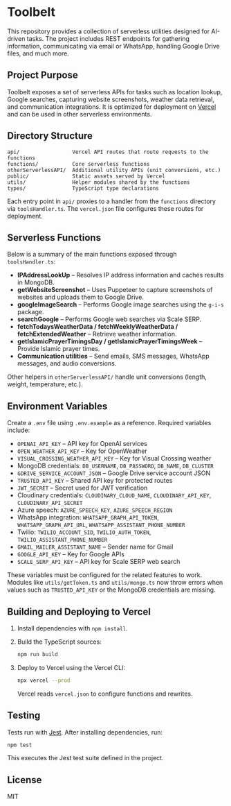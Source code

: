 # Toolbelt

This repository provides a collection of serverless utilities designed for AI-driven tasks. The project includes REST endpoints for gathering information, communicating via email or WhatsApp, handling Google Drive files, and much more.

## Project Purpose

Toolbelt exposes a set of serverless APIs for tasks such as location lookup, Google searches, capturing website screenshots, weather data retrieval, and communication integrations. It is optimized for deployment on [Vercel](https://vercel.com) and can be used in other serverless environments.

## Directory Structure

```
api/                 Vercel API routes that route requests to the functions
functions/           Core serverless functions
otherServerlessAPI/  Additional utility APIs (unit conversions, etc.)
public/              Static assets served by Vercel
utils/               Helper modules shared by the functions
types/               TypeScript type declarations
```

Each entry point in `api/` proxies to a handler from the `functions` directory via `toolsHandler.ts`. The `vercel.json` file configures these routes for deployment.

## Serverless Functions

Below is a summary of the main functions exposed through `toolsHandler.ts`:

- **IPAddressLookUp** – Resolves IP address information and caches results in MongoDB.
- **getWebsiteScreenshot** – Uses Puppeteer to capture screenshots of websites and uploads them to Google Drive.
- **googleImageSearch** – Performs Google image searches using the `g-i-s` package.
- **searchGoogle** – Performs Google web searches via Scale SERP.
- **fetchTodaysWeatherData / fetchWeeklyWeatherData / fetchExtendedWeather** – Retrieve weather information.
- **getIslamicPrayerTimingsDay / getIslamicPrayerTimingsWeek** – Provide Islamic prayer times.
- **Communication utilities** – Send emails, SMS messages, WhatsApp messages, and audio conversions.

Other helpers in `otherServerlessAPI/` handle unit conversions (length, weight, temperature, etc.).

## Environment Variables

Create a `.env` file using `.env.example` as a reference. Required variables include:

- `OPENAI_API_KEY` – API key for OpenAI services
- `OPEN_WEATHER_API_KEY` – Key for OpenWeather
- `VISUAL_CROSSING_WEATHER_API_KEY` – Key for Visual Crossing weather
- MongoDB credentials: `DB_USERNAME`, `DB_PASSWORD`, `DB_NAME`, `DB_CLUSTER`
- `GDRIVE_SERVICE_ACCOUNT_JSON` – Google Drive service account JSON
- `TRUSTED_API_KEY` – Shared API key for protected routes
- `JWT_SECRET` – Secret used for JWT verification
- Cloudinary credentials: `CLOUDINARY_CLOUD_NAME`, `CLOUDINARY_API_KEY`, `CLOUDINARY_API_SECRET`
- Azure speech: `AZURE_SPEECH_KEY`, `AZURE_SPEECH_REGION`
- WhatsApp integration: `WHATSAPP_GRAPH_API_TOKEN`, `WHATSAPP_GRAPH_API_URL`, `WHATSAPP_ASSISTANT_PHONE_NUMBER`
- Twilio: `TWILIO_ACCOUNT_SID`, `TWILIO_AUTH_TOKEN`, `TWILIO_ASSISTANT_PHONE_NUMBER`
- `GMAIL_MAILER_ASSISTANT_NAME` – Sender name for Gmail
- `GOOGLE_API_KEY` – Key for Google APIs
- `SCALE_SERP_API_KEY` – API key for Scale SERP web search

These variables must be configured for the related features to work. Modules like
`utils/getToken.ts` and `utils/mongo.ts` now throw errors when values such as
`TRUSTED_API_KEY` or the MongoDB credentials are missing.

## Building and Deploying to Vercel

1. Install dependencies with `npm install`.
2. Build the TypeScript sources:

   ```bash
   npm run build
   ```

3. Deploy to Vercel using the Vercel CLI:

   ```bash
   npx vercel --prod
   ```

   Vercel reads `vercel.json` to configure functions and rewrites.

## Testing

Tests run with [Jest](https://jestjs.io/). After installing dependencies, run:

```bash
npm test
```

This executes the Jest test suite defined in the project.

## License

MIT
